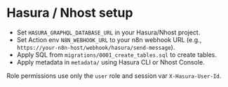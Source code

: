 # Hasura / Nhost setup

- Set `HASURA_GRAPHQL_DATABASE_URL` in your Hasura/Nhost project.
- Set Action env `N8N_WEBHOOK_URL` to your n8n webhook URL (e.g., `https://your-n8n-host/webhook/hasura/send-message`).
- Apply SQL from `migrations/0001_create_tables.sql` to create tables.
- Apply metadata in `metadata/` using Hasura CLI or Nhost Console.

Role permissions use only the `user` role and session var `X-Hasura-User-Id`.